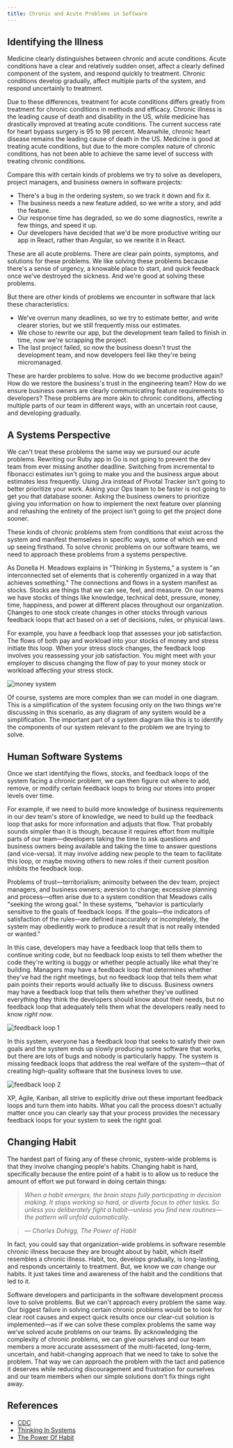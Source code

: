```yaml
---
title: Chronic and Acute Problems in Software
---
```


## Identifying the Illness

Medicine clearly distinguishes between chronic and acute conditions. Acute
conditions have a clear and relatively sudden onset, affect a clearly
defined component of the system, and respond quickly to treatment. Chronic
conditions develop gradually, affect multiple parts of the system, and respond
uncertainly to treatment.

Due to these differences, treatment for acute conditions differs greatly from
treatment for chronic conditions in methods and efficacy. Chronic illness
is the leading cause of death and disability in the US, while medicine has
drastically improved at treating acute conditions. The current success rate for
heart bypass surgery is 95 to 98 percent. Meanwhile, chronic heart disease
remains the leading cause of death in the US. Medicine is good at treating
acute conditions, but due to the more complex nature of chronic conditions, has
not been able to achieve the same level of success with treating chronic
conditions.

Compare this with certain kinds of problems we try to solve as developers,
project managers, and business owners in software projects:

- There's a bug in the ordering system, so we track it down and fix it.
- The business needs a new feature added, so we write a story, and add the
  feature.
- Our response time has degraded, so we do some diagnostics, rewrite a few
  things, and speed it up.
- Our developers have decided that we'd be more productive writing our app in
  React, rather than Angular, so we rewrite it in React.

These are all acute problems. There are clear pain points, symptoms, and
solutions for these problems. We like solving these problems because there's a
sense of urgency, a knowable place to start, and quick feedback once we've
destroyed the sickness. And we're good at solving these problems.

But there are other kinds of problems we encounter in software that lack these
characteristics:

- We've overrun many deadlines, so we try to estimate better, and write
  clearer stories, but we still frequently miss our estimates.
- We chose to rewrite our app, but the development team failed to finish in
  time, now we're scrapping the project.
- The last project failed, so now the business doesn't trust the development
  team, and now developers feel like they're being micromanaged.

These are harder problems to solve. How do we become productive again? How do
we restore the business's trust in the engineering team? How do we ensure
business owners are clearly communicating feature requirements to
developers? These problems are more akin to chronic conditions, affecting
multiple parts of our team in different ways, with an uncertain root cause, and
developing gradually.

## A Systems Perspective

We can't treat these problems the same way we pursued our acute problems.
Rewriting our Ruby app in Go is not going to prevent the dev team from ever
missing another deadline. Switching from incremental to fibonacci estimates
isn't going to make you and the business argue about estimates less frequently.
Using Jira instead of Pivotal Tracker isn't going to better prioritize your
work. Asking your Ops team to be faster is not going to get you that database
sooner. Asking the business owners to prioritize giving you information on how
to implement the next feature over planning and rehashing the entirety of
the project isn't going to get the project done sooner.

These kinds of chronic problems stem from conditions that
exist across the system and manifest themselves in specific ways, some of
which we end up seeing firsthand. To solve chronic problems on our
software teams, we need to approach these problems from a systems perspective.

As Donella H. Meadows explains in "Thinking in Systems," a system is "an
interconnected set of elements that is coherently organized in a way that
achieves something." The connections and flows in a system manifest as stocks.
Stocks are things that we can see, feel, and measure. On our teams we have
stocks of things like knowledge, technical debt, pressure, money, time,
happiness, and power at different places throughout our organization. Changes
to one stock create changes in other stocks through various feedback loops that
act based on a set of decisions, rules, or physical laws.

For example, you have a feedback loop that assesses your job satisfaction. The
flows of both pay and workload into your stocks of money and stress initiate
this loop. When your stress stock changes, the feedback loop involves you
reassessing your job satisfaction. You might meet with your employer to discuss
changing the flow of pay to your money stock or workload affecting your stress
stock.

![money system](/assets/money.png)

Of course, systems are more complex than we can model in one diagram. This is a
simplification of the system focusing only on the two things we're discussing
in this scenario, as any diagram of any system would be a simplification. The
important part of a system diagram like this is to identify the components
of our system relevant to the problem we are trying to solve.

## Human Software Systems

Once we start identifying the flows, stocks, and feedback loops of the
system facing a chronic problem, we can then figure out where to add, remove,
or modify certain feedback loops to bring our stores into proper levels
over time.

For example, if we need to build more knowledge of business requirements
in our dev team's store of knowledge, we need to build up the feedback loop
that asks for more information and adjusts that flow. That probably sounds
simpler than it is though, because it requires effort from multiple parts of
our team&mdash;developers taking the time to ask questions and business owners
being available and taking the time to answer questions (and vice-versa).
It may involve adding new people to the team to facilitate this loop, or
maybe moving others to new roles if their current position inhibits the
feedback loop.

Problems of trust&mdash;territorialism; animosity between the dev team, project
managers, and business owners; aversion to change; excessive planning and
process&mdash;often arise due to a system condition that Meadows calls "seeking the
wrong goal." In these systems, "behavior is particularly sensitive to the
goals of feedback loops. If the goals&mdash;the indicators of satisfaction of the
rules&mdash;are defined inaccurately or incompletely, the system may obediently
work to produce a result that is not really intended or wanted."

In this case, developers may have a feedback loop that tells them to continue
writing code, but no feedback loop exists to tell them whether the code they're
writing is buggy or whether people actually like what they're building. Managers may
have a feedback loop that determines whether they've had the right
meetings, but no feedback loop that tells them what pain points their reports
would actually like to discuss. Business owners may have a feedback loop that
tells them whether they've outlined everything they think the developers
should know about their needs, but no feedback loop that adequately tells them
what the developers really need to know *right now*.

![feedback loop 1](/assets/loop1.png)

In this system, everyone has a feedback loop that seeks to satisfy their own
goals and the system ends up slowly producing some software that works, but
there are lots of bugs and nobody is particularly happy. The system is missing
feedback loops that address the real welfare of the system&mdash;that of creating
high-quality software that the business loves to use.

![feedback loop 2](/assets/loop2.png)

XP, Agile, Kanban, all strive to explicitly drive out these important feedback
loops and turn them into habits. What you call the process doesn't actually
matter once you can clearly say that your process provides the necessary
feedback loops for your system to seek the right goal.

## Changing Habit

The hardest part of fixing any of these chronic, system-wide problems is that
they involve changing people's habits. Changing habit is hard, specifically because
the entire point of a habit is to allow us to reduce the amount of effort we put
forward in doing certain things:

>_When a habit emerges, the brain stops fully participating in decision making.
It stops working so hard, or diverts focus to other tasks. So unless you
deliberately fight a habit—unless you find new routines—the pattern will unfold
automatically._

>_&mdash; Charles Duhigg, The Power of Habit_

In fact, you could say that organization-wide problems in software resemble
chronic illness because they are brought about by habit, which itself resembles
a chronic illness. Habit, too, develops gradually, is long-lasting, and
responds uncertainly to treatment. But, we know we *can* change our habits. It
just takes time and awareness of the habit and the conditions that led to it.

Software developers and participants in the software development process love
to solve problems. But we can't approach every problem the same way. Our
biggest failure in solving certain chronic problems would be to look for clear
root causes and expect quick results once our clear-cut solution is
implemented&mdash;as if we can solve these complex problems the same way we've
solved acute problems on our teams. By acknowledging the complexity of chronic
problems, we can give ourselves and our team members a more accurate assessment
of the multi-faceted, long-term, uncertain, and habit-changing approach that we
need to take to solve the problem. That way we can approach the problem with
the tact and patience it deserves while reducing discouragement and frustration
for ourselves and our team members when our simple solutions don't fix things
right away.

## References
- [CDC](http://www.cdc.gov/chronicdisease/overview/index.htm)
- [Thinking In Systems](http://www.chelseagreen.com/thinking-in-systems)
- [The Power Of Habit](http://charlesduhigg.com/the-power-of-habit/)
